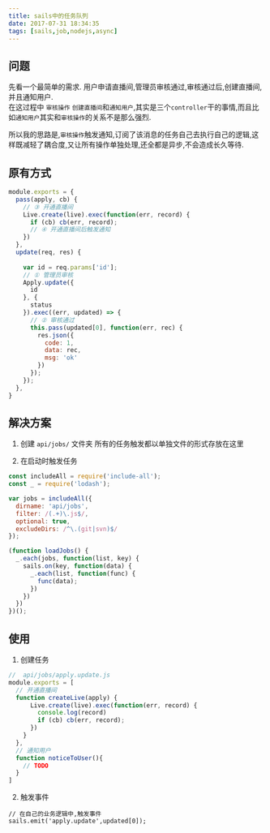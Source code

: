 ```yaml
---
title: sails中的任务队列
date: 2017-07-31 18:34:35
tags: [sails,job,nodejs,async]
---
```

## 问题
先看一个最简单的需求.
用户申请直播间,管理员审核通过,审核通过后,创建直播间,并且通知用户.  
在这过程中 `审核操作` `创建直播间`和`通知用户`,其实是三个`controller`干的事情,而且比如`通知用户`其实和`审核操作`的关系不是那么强烈.

所以我的思路是,`审核操作`触发通知,订阅了该消息的任务自己去执行自己的逻辑,这样既减轻了耦合度,又让所有操作单独处理,还全都是异步,不会造成长久等待.


## 原有方式

```js
module.exports = {
  pass(apply, cb) {
    // ③ 开通直播间
    Live.create(live).exec(function(err, record) {
      if (cb) cb(err, record);
      // ④ 开通直播间后触发通知
    })
  },
  update(req, res) {
  
    var id = req.params['id'];
    // ① 管理员审核
    Apply.update({
      id
    }, {
      status
    }).exec((err, updated) => {
      // ② 审核通过
      this.pass(updated[0], function(err, rec) {
        res.json({
          code: 1,
          data: rec,
          msg: 'ok'
        })
      });
    });
  },
}
```
<!-- more -->
##  解决方案

1. 创建 `api/jobs/` 文件夹 
	所有的任务触发都以单独文件的形式存放在这里
   
2. 在启动时触发任务 

```javascript 
const includeAll = require('include-all');
const _ = require('lodash');

var jobs = includeAll({
  dirname: 'api/jobs',
  filter: /(.+)\.js$/,
  optional: true,
  excludeDirs: /^\.(git|svn)$/
});

(function loadJobs() {
  _.each(jobs, function(list, key) {
    sails.on(key, function(data) {
      _.each(list, function(func) {
        func(data);
      })
    })
  })
})();
```

## 使用

1. 创建任务

```javascript
//  api/jobs/apply.update.js
module.exports = [
  // 开通直播间
  function createLive(apply) {
      Live.create(live).exec(function(err, record) {
        console.log(record)
        if (cb) cb(err, record);
      })
    }
  },
  // 通知用户
  function noticeToUser(){
    // TODO
  }
]
```
2. 触发事件
```
// 在自己的业务逻辑中,触发事件
sails.emit('apply.update',updated[0]);
```
